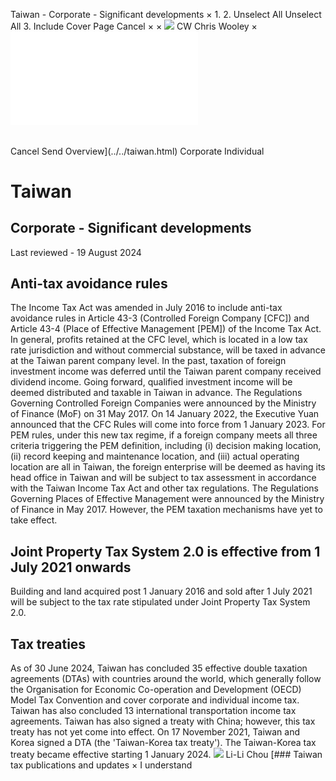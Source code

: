 Taiwan - Corporate - Significant developments
×
1.
2.
Unselect All
Unselect All
3.
Include Cover Page
Cancel
×
×
![](../../-/media/world-wide-tax-summaries/attachments/global---chris-wooley.ashx%3Frev=ac5e5f3223b34096b1afc2a6009c7320&revision=ac5e5f32-23b3-4096-b1af-c2a6009c7320&hash=859B7ADC84DC2CBEC9760E9E6EE7DE6D0A8BFCDF)
CW
Chris Wooley
×
![](significant-developments.html)
######
Cancel
Send
Overview](../../taiwan.html)
Corporate
Individual
# Taiwan
## Corporate - Significant developments
Last reviewed - 19 August 2024
## Anti-tax avoidance rules
The Income Tax Act was amended in July 2016 to include anti-tax avoidance rules in Article 43-3 (Controlled Foreign Company [CFC]) and Article 43-4 (Place of Effective Management [PEM]) of the Income Tax Act.
In general, profits retained at the CFC level, which is located in a low tax rate jurisdiction and without commercial substance, will be taxed in advance at the Taiwan parent company level. In the past, taxation of foreign investment income was deferred until the Taiwan parent company received dividend income. Going forward, qualified investment income will be deemed distributed and taxable in Taiwan in advance. The Regulations Governing Controlled Foreign Companies were announced by the Ministry of Finance (MoF) on 31 May 2017. On 14 January 2022, the Executive Yuan announced that the CFC Rules will come into force from 1 January 2023.
For PEM rules, under this new tax regime, if a foreign company meets all three criteria triggering the PEM definition, including (i) decision making location, (ii) record keeping and maintenance location, and (iii) actual operating location are all in Taiwan, the foreign enterprise will be deemed as having its head office in Taiwan and will be subject to tax assessment in accordance with the Taiwan Income Tax Act and other tax regulations. The Regulations Governing Places of Effective Management were announced by the Ministry of Finance in May 2017. However, the PEM taxation mechanisms have yet to take effect.
## Joint Property Tax System 2.0 is effective from 1 July 2021 onwards
Building and land acquired post 1 January 2016 and sold after 1 July 2021 will be subject to the tax rate stipulated under Joint Property Tax System 2.0.
## Tax treaties
As of 30 June 2024, Taiwan has concluded 35 effective double taxation agreements (DTAs) with countries around the world, which generally follow the Organisation for Economic Co-operation and Development (OECD) Model Tax Convention and cover corporate and individual income tax. Taiwan has also concluded 13 international transportation income tax agreements.
Taiwan has also signed a treaty with China; however, this tax treaty has not yet come into effect.
On 17 November 2021, Taiwan and Korea signed a DTA (the 'Taiwan-Korea tax treaty'). The Taiwan-Korea tax treaty became effective starting 1 January 2024.
![](../../-/media/world-wide-tax-summaries/attachments/taiwan---li_li_chou.ashx%3Frev=dc17ec3bff434dfc935516656d63b8ef&revision=dc17ec3b-ff43-4dfc-9355-16656d63b8ef&hash=9B7BD86B5F2870A4E2198EC3232F7F65C81DF4EE)
Li-Li Chou
[### Taiwan tax publications and updates
×
I understand